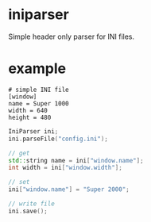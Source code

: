 # iniparser
Simple header only parser for INI files.


# example

```Text
# simple INI file
[window]
name = Super 1000
width = 640
height = 480

```

```cpp
IniParser ini;
ini.parseFile("config.ini");

// get
std::string name = ini["window.name"];
int width = ini["window.width"];

// set
ini["window.name"] = "Super 2000";

// write file
ini.save();

```
